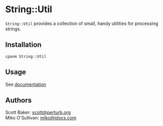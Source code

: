 # String::Util

`String::Util` provides a collection of small, handy utilities for processing strings.

## Installation

    cpanm String::Util

## Usage

See [documentation](https://metacpan.org/pod/String::Util)

## Authors

Scott Baker: scott@perturb.org  
Miko O'Sullivan: miko@idocs.com
